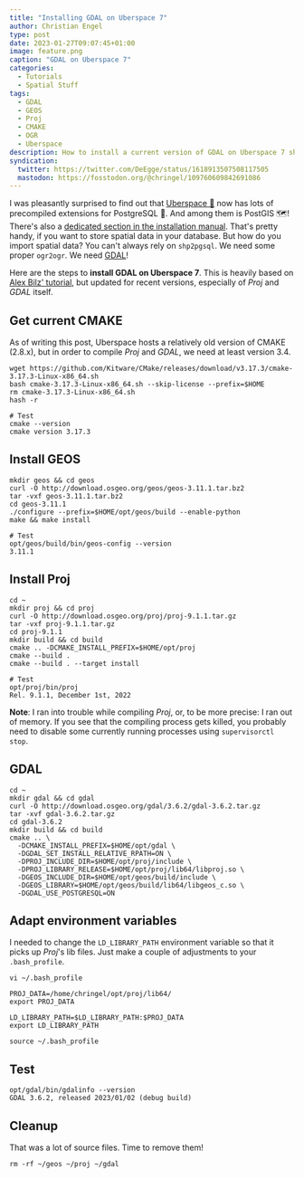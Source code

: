 ```yaml
---
title: "Installing GDAL on Uberspace 7"
author: Christian Engel
type: post
date: 2023-01-27T09:07:45+01:00
image: feature.png
caption: "GDAL on Uberspace 7"
categories:
  - Tutorials
  - Spatial Stuff
tags:
  - GDAL
  - GEOS
  - Proj
  - CMAKE
  - OGR
  - Uberspace
description: How to install a current version of GDAL on Uberspace 7 shared hosting.
syndication:
  twitter: https://twitter.com/DeEgge/status/1618913507508117505
  mastodon: https://fosstodon.org/@chringel/109760609842691086
---
```


I was pleasantly surprised to find out that [Uberspace 🚀](https://uberspace.de/en/) now has lots of precompiled extensions for PostgreSQL 🐘. And among them is PostGIS 🗺️! There's also a [dedicated section in the installation manual](https://lab.uberspace.de/guide_postgresql/#postgis-spatially-enabling-the-database-using-postgis). That's pretty handy, if you want to store spatial data in your database. But how do you import spatial data? You can't always rely on `shp2pgsql`. We need some proper `ogr2ogr`. We need [GDAL](https://gdal.org/)!

Here are the steps to **install GDAL on Uberspace 7**. This is heavily based on [Alex Bilz' tutorial](https://www.alexbilz.com/post/2020-08-18-install-postgis-on-uberspace/), but updated for recent versions, especially of _Proj_ and _GDAL_ itself.

## Get current CMAKE

As of writing this post, Uberspace hosts a relatively old version of CMAKE (2.8.x), but in order to compile _Proj_ and _GDAL_, we need at least version 3.4.

```shell
wget https://github.com/Kitware/CMake/releases/download/v3.17.3/cmake-3.17.3-Linux-x86_64.sh
bash cmake-3.17.3-Linux-x86_64.sh --skip-license --prefix=$HOME
rm cmake-3.17.3-Linux-x86_64.sh
hash -r

# Test
cmake --version
cmake version 3.17.3
```

## Install GEOS

```shell
mkdir geos && cd geos
curl -O http://download.osgeo.org/geos/geos-3.11.1.tar.bz2
tar -vxf geos-3.11.1.tar.bz2
cd geos-3.11.1
./configure --prefix=$HOME/opt/geos/build --enable-python
make && make install

# Test
opt/geos/build/bin/geos-config --version
3.11.1
```

## Install Proj

```shell
cd ~
mkdir proj && cd proj
curl -O http://download.osgeo.org/proj/proj-9.1.1.tar.gz
tar -vxf proj-9.1.1.tar.gz
cd proj-9.1.1
mkdir build && cd build
cmake .. -DCMAKE_INSTALL_PREFIX=$HOME/opt/proj
cmake --build .
cmake --build . --target install

# Test
opt/proj/bin/proj
Rel. 9.1.1, December 1st, 2022
```

**Note**: I ran into trouble while compiling _Proj_, or, to be more precise: I ran out of memory. If you see that the compiling process gets killed, you probably need to disable some currently running processes using `supervisorctl stop`.

## GDAL

```shell
cd ~
mkdir gdal && cd gdal
curl -O http://download.osgeo.org/gdal/3.6.2/gdal-3.6.2.tar.gz
tar -xvf gdal-3.6.2.tar.gz
cd gdal-3.6.2
mkdir build && cd build
cmake .. \
  -DCMAKE_INSTALL_PREFIX=$HOME/opt/gdal \
  -DGDAL_SET_INSTALL_RELATIVE_RPATH=ON \
  -DPROJ_INCLUDE_DIR=$HOME/opt/proj/include \
  -DPROJ_LIBRARY_RELEASE=$HOME/opt/proj/lib64/libproj.so \
  -DGEOS_INCLUDE_DIR=$HOME/opt/geos/build/include \
  -DGEOS_LIBRARY=$HOME/opt/geos/build/lib64/libgeos_c.so \
  -DGDAL_USE_POSTGRESQL=ON
```

## Adapt environment variables

I needed to change the `LD_LIBRARY_PATH` environment variable so that it picks up _Proj_'s lib files. Just make a couple of adjustments to your `.bash_profile`.

`vi ~/.bash_profile`

```
PROJ_DATA=/home/chringel/opt/proj/lib64/
export PROJ_DATA

LD_LIBRARY_PATH=$LD_LIBRARY_PATH:$PROJ_DATA
export LD_LIBRARY_PATH
```

`source ~/.bash_profile`

## Test

```shell
opt/gdal/bin/gdalinfo --version
GDAL 3.6.2, released 2023/01/02 (debug build)
```

## Cleanup

That was a lot of source files. Time to remove them!

```shell
rm -rf ~/geos ~/proj ~/gdal
```
